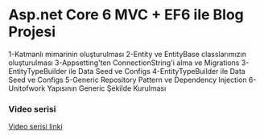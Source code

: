 # Asp.net Core 6 MVC + EF6 ile Blog Projesi 
1-Katmanlı mimarinin oluşturulması
2-Entity ve EntityBase classlarımızın oluşturulması
3-Appsetting'ten ConnectionString'i alma ve Migrations
3-EntityTypeBuilder ile Data Seed ve Configs
4-EntityTypeBuilder ile Data Seed ve Configs
5-Generic Repository Pattern ve Dependency Injection
6-Unitofwork Yapısının Generic Şekilde Kurulması

### Video serisi 
[Video serisi linki](https://www.youtube.com/watch?v=Lpo0avv3g-Q&list=PLrSCwxkucNmxFrrAsGm14Z-5Cu52MKrNr)
